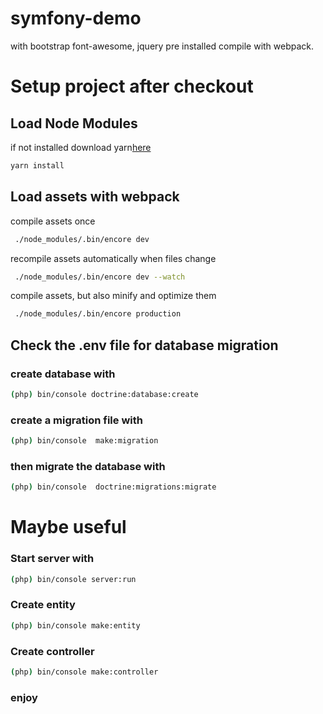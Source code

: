 # symfony-demo
with bootstrap font-awesome, jquery pre installed
compile with webpack.

# Setup project after checkout
## Load Node Modules
if not installed download yarn[here](https://yarnpkg.com/lang/en/docs/install/#windows-stable)
```bash
yarn install
```
## Load assets with webpack
compile assets once
```bash
 ./node_modules/.bin/encore dev
```
recompile assets automatically when files change
```bash
 ./node_modules/.bin/encore dev --watch
```
compile assets, but also minify and optimize them
```bash
 ./node_modules/.bin/encore production
```

## Check the .env file for database migration
### create database with
```bash
(php) bin/console doctrine:database:create
```
### create a migration file with
```bash
(php) bin/console  make:migration
```
### then migrate the database with
```bash
(php) bin/console  doctrine:migrations:migrate
```

# Maybe useful


### Start server with
```bash
(php) bin/console server:run
```
### Create entity
```bash
(php) bin/console make:entity
```
### Create controller
```bash
(php) bin/console make:controller
```

### enjoy